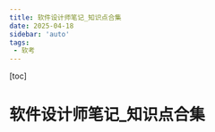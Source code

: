 ```yaml
---
title: 软件设计师笔记_知识点合集
date: 2025-04-18
sidebar: 'auto'
tags:
 - 软考
---
```


[toc]

# 软件设计师笔记_知识点合集


